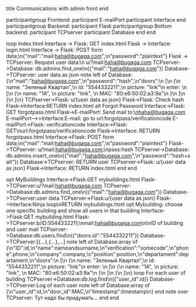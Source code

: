 title Communications with admin front end

participantgroup Frontend:
participant E-mailPort
participant Interface
end
participantgroup Backend:
participant Flask
participantgroup Bottom backend:
participant TCPserver
participant Database
end
end 

loop Index.html
Interface -> Flask: GET index.html
Flask -> Interface: login.html
Interface -> Flask: POST form data;\n{"mail":"mail:haha@bugaga.com",\n"password":"plaintext"}
Flask -> TCPserver: Request user data:\n u/?mail:haha@bugaga.com
TCPserver->Database: db.admins.find_one\n({"mail":"haha@bugaga.com"})
Database->TCPserver: user data as json
note left of Database:{\n"mail":"haha@bugaga.com",\n"password":"hash",\n"doors":\n       [\n                {\n                  name: "Зеленый Квартал",\n                  id: "5544332211",\n                  picture: "link"\n                  enter: \n                            [\n                                        {\n                                        name: "1A", \n                                        picture: "link", \n                                        MAC: "80:e6:50:02:a3:9a"\n                                        }\n                            ]\n                 }\n        ]\n}
TCPserver->Flask: u/{user data as json}
Flask->Flask: Check hash
Flask->Interface:RETURN index.html
alt Forgot Password
Interface->Flask: GET forgotpass.html
Flask->E-mailPort: Send mail to:\nhaha@bugaga.com
E-mailPort-->>Interface:E-mail: go to url:forgotpass/verificationcode
E-mailPort->Flask: verificationcode
Interface->Flask: GET\nurl:forgotpass/verificationcode
Flask->Interface: RETURN forgotpass.html
Interface->Flask: POST form data;\n{"mail":"mail:haha@bugaga.com",\n"password":"plaintext"}
Flask->TCPserver: u/!mail:haha@bugaga.com;\npass:hash
TCPserver->Database: db.admins.insert_one\n({"mail":"haha@bugaga.com",\n"password":"hash+salt"})
Database->TCPserver: RETURN user
TCPserver->Flask: u/{user data as json}
Flask->Interface: RETURN index.html
end
end 

opt MyBuildings
Interface->Flask:GET mybuildings.html
Flask->TCPserver:u/?mail:haha@bugaga.com
TCPserver->Database:db.admins.find_one\n({"mail":"haha@bugaga.com"})
Database->TCPserver:user data
TCPserver->Flask:u/{user data as json}
Flask->Interface:Ninja loop\nRETURN mybuildings.html
opt Mybuilding: choose one specific building and show all users in that building
Interface->Flask:GET mybuilding.html
Flask->TCPserver:b/ID:5544332211;\nmail:haha@bugaga.com\n\nID of building and user mail
TCPserver->Database:db.users.find\n({"doors.id":"5544332211"})
Database->TCPserver:[{...},{...},...]
note left of Database:array of {\n"ID":id,\n"name":nameandsurname,\n"verification":"somecode",\n"phone":phone,\n"company":company,\n"position":position,\n"departament":departament,\n"doors":\n       [\n                {\n                  name: "Зеленый Квартал",\n                  id: "5544332211",\n                  picture: "link"\n                  enter: \n                            [\n                                        {\n                                        name: "1A", \n                                        picture: "link", \n                                        MAC: "80:e6:50:02:a3:9a"\n                                        }\n                            ]\n                 }\n        ]\n}
loop For each user of building
TCPserver->Database:db.log.find\n({"user_id":id})
Database->TCPserver:Log of each user
note left of Database:array of {\n"user_id":id,\n"door_id":MAC,\n"timestamp":timestamp\n}
end
note over TCPserver: Тут надо бы придумать...
end
end